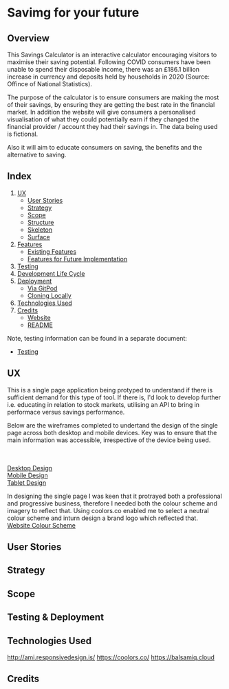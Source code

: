 # Savimg for your future #

## Overview ##

This Savings Calculator is an interactive calculator encouraging visitors to maximise their saving potential.  Following COVID consumers have been unable to spend their disposable income, there was an £186.1 billion increase in currency and deposits held by households in 2020 (Source:  Offince of National Statistics).

The purpose of the calculator is to ensure consumers are making the most of their savings, by ensuring they are getting the best rate in the financial market.  In addition the website will give consumers a personalised visualisation of what they could potentially earn if they changed the financial provider / account they had their savings in.  The data being used is fictional.

Also it will aim  to educate consumers on saving, the benefits and the alternative to saving.

## Index

1. [UX](#ux)
    * [User Stories](#user-stories)
    * [Strategy](#strategy)
    * [Scope](#scope)
    * [Structure](#structure)
    * [Skeleton](#skeleton)
    * [Surface](#surface)
1. [Features](#features)
    * [Existing Features](#existing-features)
    * [Features for Future Implementation](#features-for-future-implementation)
1. [Testing](#testing)
1. [Development Life Cycle](#development-life-cycle)
1. [Deployment](#deployment)
    * [Via GitPod](#deployment-of-the-page)
    * [Cloning Locally](#how-to-run-the-code-locally)
1. [Technologies Used](#technologies-used)
1. [Credits](#credits)
    * [Website](#website-credits)
    * [README](#readme-credits)

Note, testing information can be found in a separate document:
* [Testing](TESTING.md)

## UX 

This is a single page application being protyped to understand if there is sufficient demand for this type of tool.  If there is, I'd look to develop further i.e. educating in relation to stock markets, utilising an API to bring in performace versus savings performance.  

Below are the wireframes completed to undertand the design of the single page across both desktop and mobile devices. Key was to ensure that the main information was accessible, irrespective of the device being used.

<br>
<br>
<a href="https://github.com/mccannka/milestone2-final/blob/main/assets/documents/desktop-wireframe.png">Desktop Design</a>
<br>
<a href="https://github.com/mccannka/milestone2-final/blob/main/assets/documents/mobile-wireframe.png">Mobile Design</a>
<br>
<a href="https://github.com/mccannka/milestone2-final/blob/main/assets/documents/tablet-wireframe.png">Tablet Design</a>
<br>

In designing the single page I was keen that it protrayed both a professional and progressive business, therefore I needed both the colour scheme and imagery to reflect that. Using coolors.co enabled me to select a neutral colour scheme and inturn design a brand logo which reflected that.
<br>
<a href="https://github.com/mccannka/milestone2-final/blob/main/assets/documents/website-colours.png">Website Colour Scheme</a>

## User Stories 

## Strategy 

## Scope

## Testing & Deployment 

## Technologies Used 
http://ami.responsivedesign.is/
https://coolors.co/
https://balsamiq.cloud
## Credits 